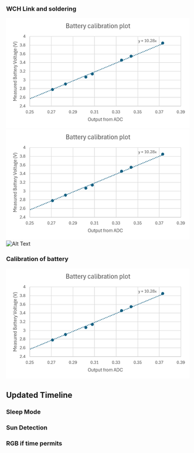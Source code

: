 ### WCH Link and soldering 
<img src="assets/calibgraph.png" alt="Alt Text" width="500" height="300"> 


<img src="assets/calibgraph.png" alt="Alt Text" width="500" height="300"> 


<img src="assets/newlink.png" alt="Alt Text" width="500" height="300"> 


### Calibration of battery 
<img src="assets/calibgraph.png" alt="Alt Text" width="500" height="300"> 



## Updated Timeline
### Sleep Mode
### Sun Detection
### RGB if time permits

